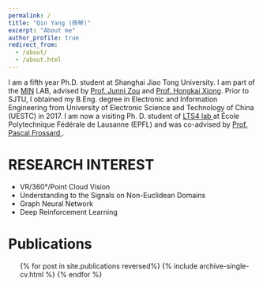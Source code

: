 ```yaml
---
permalink: /
title: "Qin Yang (杨琴)"
excerpt: "About me"
author_profile: true
redirect_from: 
  - /about/
  - /about.html
---
```


I am a fifth year Ph.D. student at Shanghai Jiao Tong University. I am part of the <a href="http://min.sjtu.edu.cn/">MIN</a> LAB, advised by
<a href="http://min.sjtu.edu.cn/zjn.htm">Prof. Junni Zou</a> and <a href="http://min.sjtu.edu.cn/xhk.htm">Prof. Hongkai Xiong</a>. 
Prior to SJTU, I obtained my B.Eng. degree in Electronic and Information Engineering from University of Electronic Science and Technology of China (UESTC) in 2017. I am now a visiting Ph. D. student of <a href="https://www.epfl.ch/labs/lts4/"> LTS4 lab </a> at École Polytechnique Fédérale de Lausanne (EPFL) and was co-advised by <a href="https://www.epfl.ch/labs/lts4/people/people-current/frossard/"> Prof. Pascal Frossard </a>.

RESEARCH INTEREST
======
* VR/360°/Point Cloud Vision
* Understanding to the Signals on Non-Euclidean Domains
* Graph Neural Network
* Deep Reinforcement Learning


Publications
======
  <ul>{% for post in site.publications reversed%}
    {% include archive-single-cv.html %}
  {% endfor %}</ul>
